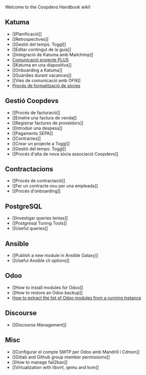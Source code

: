 Welcome to the Coopdevs Handbook wiki!

## Katuma

* [[Planificació]]
* [[Retrospectives]]
* [[Gestió del temps: Toggl]]
* [[Editar contingut de la guia]]
* [[Integració de Katuma amb Mailchimp]]
* [Comunicació projecte PLUS](https://github.com/coopdevs/handbook/wiki/Comunicaci%C3%B3-projecte-PLUS)
* [[Katuma en una diapositiva]]
* [[Onboarding a Katuma]]
* [[Guàrdies durant vacances]]
* [[Vies de comunicació amb OFN]]
* [Procés de formalització de sòcies ](https://github.com/coopdevs/handbook/wiki/Proc%C3%A9s-de-formalitzaci%C3%B3-de-noves-s%C3%B2cies-de-Katuma-SCCL)

## Gestió Coopdevs

* [[Procés de facturació]]
* [[Emetre una factura de venda]]
* [[Registrar factures de proveïdors]]
* [[Introduir una despesa]]
* [[Pagaments SEPA]]
* [[Contractes]]
* [[Crear un projecte a Toggl]]
* [[Gestió del temps: Toggl]]
* [[Procés d'alta de nova sòcia associació Coopdevs]]

## Contractacions
* [[Procés de contractació]]
* [[Fer un contracte nou per una empleada]]
* [[Procés d'onboarding]]

## PostgreSQL

* [[Investigar queries lentas]]
* [[Postgresql Tuning Tools]]
* [[Useful queries]]

## Ansible

* [[Publish a new module in Ansible Galaxy]]
* [[Useful Ansible cli options]]

## Odoo

* [[How to install modules for Odoo]]
* [[How to restore an Odoo backup]]
* [How to extract the list of Odoo modules from a running instance](https://gitlab.com/coopdevs/odoo-provisioning/wikis/How-to-extract-the-list-of-Odoo-modules-from-a-running-instance)

## Discourse
* [[Discourse Management]]

## Misc

* [[Configurar el compte SMTP per Odoo amb Mandrill i Cdmon]]
* [[Gitlab and Github group member permissions]]
* [[How to manage fail2ban]]
* [[Virtualization with libvirt, qemu and kvm]]
